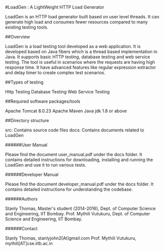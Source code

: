 #LoadGen : A LightWeight HTTP Load Generator

LoadGen is an HTTP load generator built based on user level threads. It can generate high load and consumes fewer resources compared to many existing testing tools.

##Overview

LoadGen is a load testing tool developed as a web application. It is developed based on Java fibers 
which is a thread based implementation in Java. It supports basic HTTP testing, database testing and web 
service testing. The tool is useful in scenarios where the requests are having high response time.
It have advanced features like regular expression extractor and delay timer to create complex test scenarios.


##Types of testing

Http Testing
Database Testing
Web Service Testing

##Required software packages/tools

Apache Tomcat 8.0.23
Apache Maven 
Java jdk 1.8 or above

##Directory structure

src: Contains source code files
docs: Contains documents related to LoadGen

######User Manual

Please find the document user_manual.pdf under the docs folder. It contains detailed instructions for downloading, installing and running the LoadGen and use it to run various tests.

######Developer Manual

Please find the document developer_manual.pdf under the docs folder. It contains detailed instructions for understanding the codebase.

######Authors

Stanly Thomas, Master's student (2014-2016), Dept. of Computer Science and Engineering, IIT Bombay.
Prof. Mythili Vutukuru, Dept. of Computer Science and Engineering, IIT Bombay.

######Contact

Stanly Thomas, stanlyjohn2[At]gmail.com
Prof. Mythili Vutukuru, mythili[AT]cse.iitb.ac.in
